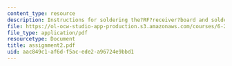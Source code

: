```yaml
---
content_type: resource
description: Instructions for soldering the?RF?receiver?board and soldering?the?expansion?board.
file: https://ol-ocw-studio-app-production.s3.amazonaws.com/courses/6-270-autonomous-robot-design-competition-january-iap-2005/aac849c1af6df5acede2a96724e9bbd1_assignment2.pdf
file_type: application/pdf
resourcetype: Document
title: assignment2.pdf
uid: aac849c1-af6d-f5ac-ede2-a96724e9bbd1
---
```

